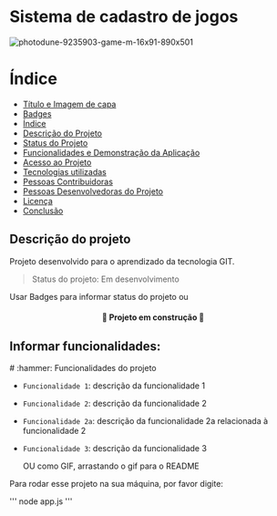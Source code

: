 <h1>Sistema de cadastro de jogos</h1>

![photodune-9235903-game-m-16x91-890x501](https://github.com/corefontez/sistema-de-cadastro/assets/62902941/8cedc077-58ed-4359-a97a-e5c5b7444010)

# Índice 

* [Título e Imagem de capa](#Título-e-Imagem-de-capa)
* [Badges](#badges)
* [Índice](#índice)
* [Descrição do Projeto](#descrição-do-projeto)
* [Status do Projeto](#status-do-Projeto)
* [Funcionalidades e Demonstração da Aplicação](#funcionalidades-e-demonstração-da-aplicação)
* [Acesso ao Projeto](#acesso-ao-projeto)
* [Tecnologias utilizadas](#tecnologias-utilizadas)
* [Pessoas Contribuidoras](#pessoas-contribuidoras)
* [Pessoas Desenvolvedoras do Projeto](#pessoas-desenvolvedoras)
* [Licença](#licença)
* [Conclusão](#conclusão)

<h2>Descrição do projeto</h2>
Projeto desenvolvido para o aprendizado da tecnologia GIT.

> Status do projeto: Em desenvolvimento

Usar Badges para informar status do projeto 
ou <h4 align="center"> 
    :construction:  Projeto em construção  :construction:
</h4>

<h2>Informar funcionalidades:</h2>
# :hammer: Funcionalidades do projeto

- `Funcionalidade 1`: descrição da funcionalidade 1
- `Funcionalidade 2`: descrição da funcionalidade 2
- `Funcionalidade 2a`: descrição da funcionalidade 2a relacionada à funcionalidade 2
- `Funcionalidade 3`: descrição da funcionalidade 3

  OU como GIF, arrastando o gif para o README




  


Para rodar esse projeto na sua máquina, por favor digite:


'''
node app.js
'''
